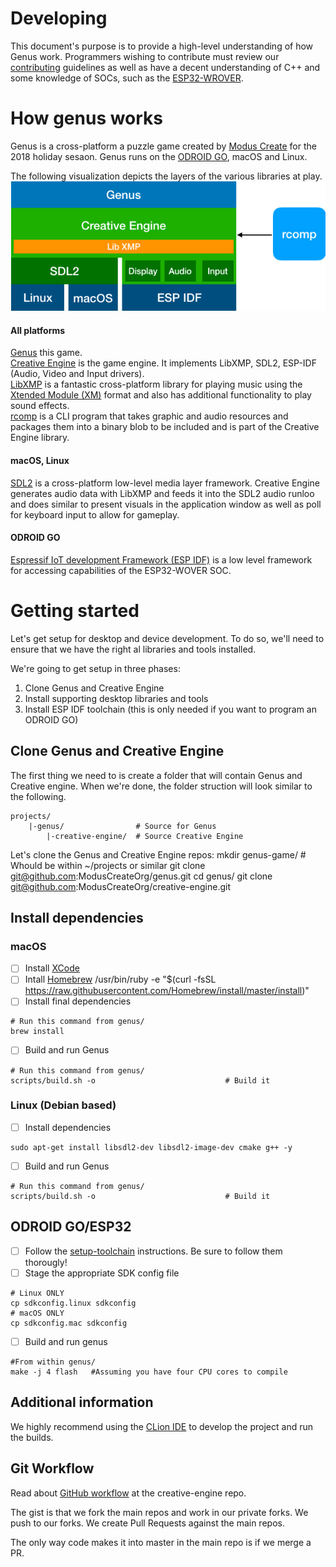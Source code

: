 
# Developing

This document's purpose is to provide a high-level understanding of how Genus work. Programmers wishing to contribute must review our [contributing](./CONTRIBUTING.md) guidelines as well as have a decent understanding of C++ and some knowledge of SOCs, such as the [ESP32-WROVER](https://docs.espressif.com/projects/esp-idf/en/latest/get-started/get-started-wrover-kit.html). 

# How genus works

Genus is a cross-platform a puzzle game created by [Modus Create](https://moduscreate.com) for the 2018 holiday sesaon. Genus runs on the [ODROID GO](https://www.hardkernel.com/shop/odroid-go/), macOS and Linux. 

The following visualization depicts the layers of the various libraries at play.
![genus-block-diagram](./readme-images/genus-block-diagram.jpg)

#### All platforms
[Genus](https://github.com/moduscreateorg/genus) this game.\
[Creative Engine](https://github.com/ModusCreateOrg/creative-engine) is the game engine. It implements LibXMP, SDL2, ESP-IDF (Audio, Video and Input drivers).\
[LibXMP](http://xmp.sourceforge.net/) is a fantastic cross-platform library for playing music using the [Xtended Module (XM)](https://en.wikipedia.org/wiki/XM_(file_format)) format and also has additional functionality to play sound effects.\
[rcomp](https://github.com/ModusCreateOrg/creative-engine) is a CLI program that takes graphic and audio resources and packages them into a binary blob to be included and is part of the Creative Engine library.

#### macOS, Linux
[SDL2](https://www.libsdl.org/download-2) is a cross-platform low-level media layer framework. Creative Engine generates audio data with LibXMP and feeds it into the SDL2 audio runloo and does similar to present visuals in the application window as well as poll for keyboard input to allow for gameplay.

#### ODROID GO
[Espressif IoT development Framework (ESP IDF)](https://github.com/espressif/esp-idf) is a low level framework for accessing capabilities of the ESP32-WOVER SOC.



# Getting started
Let's get setup for desktop and device development. To do so, we'll need to ensure that we have the right 
al libraries and tools installed.

We're going to get setup in three phases:
1. Clone Genus and Creative Engine
2. Install supporting desktop libraries and tools
3. Install ESP IDF toolchain (this is only needed if you want to program an ODROID GO)

## Clone Genus and Creative Engine
The first thing we need to is create a folder that will contain Genus and Creative engine. When we're done, the folder struction will look similar to the following.

    projects/
        |-genus/                # Source for Genus
            |-creative-engine/  # Source Creative Engine

Let's clone the Genus and Creative Engine repos:
    mkdir genus-game/                                             # Whould be within ~/projects or similar
    git clone git@github.com:ModusCreateOrg/genus.git
    cd genus/
    git clone git@github.com:ModusCreateOrg/creative-engine.git 
   
## Install dependencies

### macOS
- [ ] Install [XCode](https://developer.apple.com/xcode/)
- [ ] Intall [Homebrew](https://brew.sh) 
    /usr/bin/ruby -e "$(curl -fsSL https://raw.githubusercontent.com/Homebrew/install/master/install)"
- [ ] Install final dependencies
```    
# Run this command from genus/
brew install
```
- [ ] Build and run Genus
```    
# Run this command from genus/
scripts/build.sh -o                             # Build it
```

### Linux (Debian based)
- [ ] Install dependencies
```
sudo apt-get install libsdl2-dev libsdl2-image-dev cmake g++ -y
```
- [ ] Build and run Genus
```    
# Run this command from genus/
scripts/build.sh -o                             # Build it
```

## ODROID GO/ESP32
- [ ] Follow the [setup-toolchain](https://docs.espressif.com/projects/esp-idf/en/stable/get-started/#setup-toolchain) instructions. Be sure to follow them thorougly! 
- [ ] Stage the appropriate SDK config file
```
# Linux ONLY
cp sdkconfig.linux sdkconfig
# macOS ONLY
cp sdkconfig.mac sdkconfig
```
- [ ] Build and run genus 
```
#From within genus/
make -j 4 flash   #Assuming you have four CPU cores to compile
```

## Additional information
We highly recommend using the [CLion IDE](https://www.jetbrains.com/clion/) to develop the project and run the builds.


## Git Workflow
Read about [GitHub workflow](https://github.com/ModusCreateOrg/creative-engine) at the creative-engine repo.

The gist is that we fork the main repos and work in our private forks.  We push to our forks.  We create Pull Requests against the main repos.

The only way code makes it into master in the main repo is if we merge a PR.
